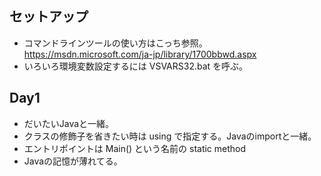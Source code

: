 ## セットアップ

* コマンドラインツールの使い方はこっち参照。 https://msdn.microsoft.com/ja-jp/library/1700bbwd.aspx
* いろいろ環境変数設定するには VSVARS32.bat を呼ぶ。

## Day1

* だいたいJavaと一緒。
* クラスの修飾子を省きたい時は using で指定する。Javaのimportと一緒。
* エントリポイントは Main() という名前の static method
* Javaの記憶が薄れてる。

